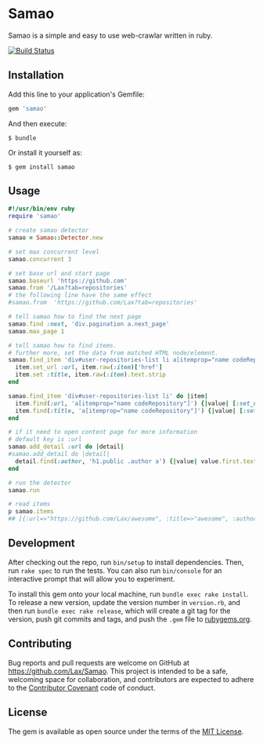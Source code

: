 # Samao

Samao is a simple and easy to use web-crawlar written in ruby.

[![Build Status](https://travis-ci.org/Lax/Samao.svg?branch=master)](https://travis-ci.org/Lax/Samao)

## Installation

Add this line to your application's Gemfile:

```ruby
gem 'samao'
```

And then execute:

    $ bundle

Or install it yourself as:

    $ gem install samao

## Usage

```ruby
#!/usr/bin/env ruby
require 'samao'

# create samao detector
samao = Samao::Detector.new

# set max concurrent level
samao.concurrent 3

# set base url and start page
samao.baseurl 'https://github.com'
samao.from '/Lax?tab=repositories'
# the following line have the same effect
#samao.from  'https://github.com/Lax?tab=repositories'

# tell samao how to find the next page
samao.find :next, 'div.pagination a.next_page'
samao.max_page 1

# tell samao how to find items.
# further more, set the data from matched HTML node/element.
samao.find_item 'div#user-repositories-list li a[itemprop="name codeRepository"]' do |item|
  item.set_url :url, item.raw(:item)['href']
  item.set :title, item.raw(:item).text.strip
end

samao.find_item 'div#user-repositories-list li' do |item|
  item.find(:url, 'a[itemprop="name codeRepository"]') {|value| [:set_url, :url, value.first['href']] }
  item.find(:title, 'a[itemprop="name codeRepository"]') {|value| [:set, value.first.text.strip] }
end

# if it need to open content page for more information
# default key is :url
samao.add_detail :url do |detail|
#samao.add_detail do |detail|
  detail.find(:author, 'h1.public .author a') {|value| value.first.text.strip }
end

# run the detector
samao.run

# read items
p samao.items
## [{:url=>"https://github.com/Lax/awesome", :title=>"awesome", :author=>"Lax"}, {:url=>"https://github.com/Lax/lax.github.com", :title=>"lax.github.com", :author=>"Lax"}, ..]
```

## Development

After checking out the repo, run `bin/setup` to install dependencies. Then, run `rake spec` to run the tests. You can also run `bin/console` for an interactive prompt that will allow you to experiment.

To install this gem onto your local machine, run `bundle exec rake install`. To release a new version, update the version number in `version.rb`, and then run `bundle exec rake release`, which will create a git tag for the version, push git commits and tags, and push the `.gem` file to [rubygems.org](https://rubygems.org).

## Contributing

Bug reports and pull requests are welcome on GitHub at https://github.com/Lax/Samao. This project is intended to be a safe, welcoming space for collaboration, and contributors are expected to adhere to the [Contributor Covenant](http://contributor-covenant.org) code of conduct.


## License

The gem is available as open source under the terms of the [MIT License](http://opensource.org/licenses/MIT).
